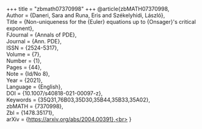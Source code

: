 +++
title = "zbmath07370998"
+++
@article{zbMATH07370998,<br>
  Author = {Daneri, Sara and Runa, Eris and Székelyhidi, László},<br>
  Title = {Non-uniqueness for the {Euler} equations up to {Onsager}'s critical<br>
           exponent},<br>
  FJournal = {Annals of PDE},<br>
  Journal = {Ann. PDE},<br>
  ISSN = {2524-5317},<br>
  Volume = {7},<br>
  Number = {1},<br>
  Pages = {44},<br>
  Note = {Id/No 8},<br>
  Year = {2021},<br>
  Language = {English},<br>
  DOI = {10.1007/s40818-021-00097-z},<br>
  Keywords = {35Q31,76B03,35D30,35B44,35B33,35A02},<br>
  zbMATH = {7370998},<br>
  Zbl = {1478.35171},<br>
  arXiv = {https://arxiv.org/abs/2004.00391},<br>
}
